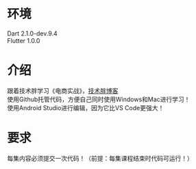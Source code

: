 # 环境
Dart 2.1.0-dev.9.4  
Flutter 1.0.0  

# 介绍
跟着技术胖学习《电商实战》，[技术胖博客](https://jspang.com/)  
使用Github托管代码，方便自己同时使用Windows和Mac进行学习！  
使用Android Studio进行编辑，因为它比VS Code更强大！  

# 要求
每集内容必须提交一次代码！（前提：每集课程结束时代码可运行！）

